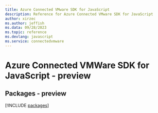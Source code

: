 ```yaml
---
title: Azure Connected VMware SDK for JavaScript
description: Reference for Azure Connected VMware SDK for JavaScript
author: xirzec
ms.author: jeffish
ms.data: 09/28/2023
ms.topic: reference
ms.devlang: javascript
ms.service: connectedvmware
---
```

# Azure Connected VMWare SDK for JavaScript - preview
## Packages - preview
[!INCLUDE [packages](connected-vmware-index.md)]